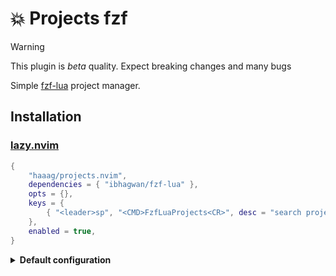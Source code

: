 # 💥 Projects fzf

> [!WARNING]
> This plugin is _beta_ quality. Expect breaking changes and many bugs

Simple [fzf-lua](https://github.com/ibhagwan/fzf-lua.git) project manager.


## Installation

### [lazy.nvim](https://github.com/folke/lazy.nvim)

```lua
{
	"haaag/projects.nvim",
	dependencies = { "ibhagwan/fzf-lua" },
	opts = {},
	keys = {
		{ "<leader>sp", "<CMD>FzfLuaProjects<CR>", desc = "search projects" },
	},
	enabled = true,
}
```

<details>
<summary><strong>Default configuration</strong></summary>

```lua
{
	-- `user-command` in neovim
	cmd = "FzfLuaProjects",
    -- file store ($XDG_DATA_HOME/nvim || ~/.local/share/nvim)
	fname = vim.fn.stdpath("data") .. "/nvim-projects.txt",
	-- fzf's prompt
	prompt = "Projects> ",
	-- preview (wip)
	previewer = false,
	-- icons
	icons = {
		default = "",
		warning = "",
		color = "#6d8086",
		enabled = true,
	},
	-- enable color output
	color = true,
}
```

</details>
